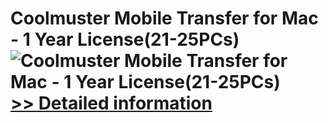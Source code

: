 # Coolmuster Mobile Transfer for Mac - 1 Year License(21-25PCs)<br />![Coolmuster Mobile Transfer for Mac - 1 Year License(21-25PCs)](https://mycommerce.akamaized.net/api/pimages/P300924885/BIG/300924885.PNG)<br />[>> Detailed information](https://secure.shareit.com/shareit/product.html?productid=300924885&affiliateid=200057808)